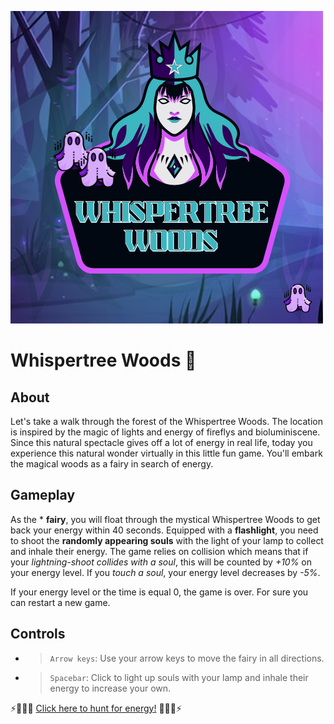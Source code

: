 ![](./pictures/Logo.png)

# Whispertree Woods 🧚

## About 
Let's take a walk through the forest of the Whispertree Woods. The location is inspired by the magic of lights and energy of fireflys and bioluminiscene. Since this natural spectacle gives off a lot of energy in real life, today you experience this natural wonder virtually in this little fun game. You'll embark the magical woods as a fairy in search of energy.

## Gameplay
As the * **fairy**, you will float through the mystical Whispertree Woods to get back your energy within 40 seconds. Equipped with a **flashlight**, you need to shoot the **randomly appearing souls** with the light of your lamp to collect and inhale their energy. The game relies on collision which means that if your *lightning-shoot collides with a soul*, this will be counted by *+10%* on your energy level. If you *touch a soul*, your energy level decreases by *-5%*.

If your energy level or the time is equal 0, the game is over. 
For sure you can restart a new game.

## Controls
- >`Arrow keys`: Use your arrow keys to move the fairy in all directions.
- >`Spacebar`: Click to light up souls with your lamp and inhale their energy to increase your own.


⚡👻👻👻 [Click here to hunt for energy!](https://chiara888.github.io/OOP-Game/) 👻👻👻⚡